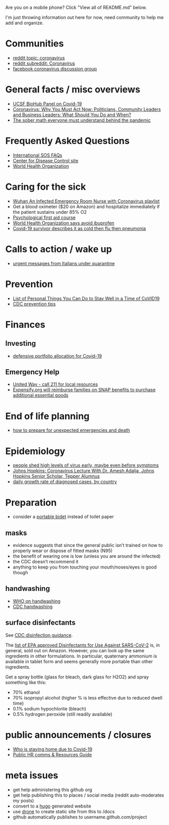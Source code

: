 Are you on a mobile phone?  Click "View all of README.md" below.

I'm just throwing information out here for now, need community to help me add and organize.

# Communities
- [reddit topic: coronavirus](https://www.reddit.com/t/coronavirus/)
- [reddit subreddit: Coronavirus](https://www.reddit.com/r/Coronavirus/)
- [facebook coronavirus discussion group](https://www.facebook.com/groups/coronavirus.discussion/)

# General facts / misc overviews
- [UCSF BioHub Panel on Covid-19](https://everythingsouthcity.com/2020/03/university-of-california-san-francisco-biohub-panel-on-covid-19-march-10-2020/)
- [Coronavirus: Why You Must Act Now: Politicians, Community Leaders and Business Leaders: What Should You Do and When?](https://medium.com/@tomaspueyo/coronavirus-act-today-or-people-will-die-f4d3d9cd99ca)
- [The sober math everyone must understand behind the pandemic](https://medium.com/@Jason_Scott_Warner/the-sober-math-everyone-must-understand-about-the-pandemic-2b0145881993)

# Frequently Asked Questions
- [International SOS FAQs](https://pandemic.internationalsos.com/2019-ncov/ncov-faqs)
- [Center for Disease Control site](https://www.cdc.gov/coronavirus/2019-ncov/index.html)
- [World Health Organization](https://www.who.int/emergencies/diseases/novel-coronavirus-2019/advice-for-public)

# Caring for the sick
- [Wuhan An Infected Emergency Room Nurse with Coronavirus playlist](https://www.youtube.com/playlist?list=PL1eJNLdc8PSw9CSCr6GvN7-L-4DFjybYJ)
- Get a blood oximeter ($20 on Amazon) and hospitalize immediately if the patient sustains under 85% O2
- [Psychological first aid course](https://www.coursera.org/learn/psychological-first-aid)
- [World Health Organization says avoid ibuprofen](https://www.sciencealert.com/who-recommends-to-avoid-taking-ibuprofen-for-covid-19-symptoms)
- [Covid-19 survivor describes it as cold then flu then pneumonia](https://www.youtube.com/watch?v=G9oqvJ3iXGI)

# Calls to action / wake up
- [urgent messages from Italians under quarantine](https://www.youtube.com/watch?v=nMY0-4p9P-M)

# Prevention
- [List of Personal Things You Can Do to Stay Well in a Time of CoVID19](https://medium.com/@radiorupa/list-of-personal-things-you-can-do-to-stay-well-in-a-time-of-covid19-cd10ff0df106)
- [CDC prevention tips](https://www.cdc.gov/coronavirus/2019-ncov/prepare/prevention.html)

# Finances
## Investing
- [defensive portfolio allocation for Covid-19](https://disorthodox.wordpress.com/2020/03/16/portfolio-allocation-for-covid-19/)
## Emergency Help
- [United Way - call 211 for local resources](http://211.org/services/covid19)
- [Expensify.org will reimburse families on SNAP benefits to purchase additional essential goods](https://www.expensify.org/hunger)

# End of life planning
- [how to prepare for unexpected emergencies and death](https://disorthodox.wordpress.com/2019/09/25/how-to-prepare-for-emergencies-and-unexpected-death/)

# Epidemiology
- [people shed high levels of virus early, maybe even before symptoms](https://www.statnews.com/2020/03/09/people-shed-high-levels-of-coronavirus-study-finds-but-most-are-likely-not-infectious-after-recovery-begins/)
- [Johns Hopkins: Coronavirus Lecture With Dr. Amesh Adalja, Johns Hopkins Senior Scholar, Tepper Alumnus](https://www.youtube.com/watch?v=ZhYcbo7rqEQ)
- [daily growth rate of diagnosed cases, by country](https://docs.google.com/spreadsheets/d/1eBv080HBl3zep1z2snnd4geK5oesI4Mvg44Qrhosma4/edit?usp=sharing)

# Preparation
- consider a [portable bidet](https://www.amazon.com/s?k=portable+bidet&s=review-rank&ref=sr_st_review-rank) instead of toilet paper
## masks
- evidence suggests that since the general public isn’t trained on how to properly wear or dispose of fitted masks (N95)
- the benefit of wearing one is low (unless you are around the infected)
- the CDC doesn’t recommend it
- anything to keep you from touching your mouth/noses/eyes is good though
## handwashing
- [WHO on handwashing](https://www.who.int/gpsc/clean_hands_protection/en/)
- [CDC handwashing](https://www.cdc.gov/handwashing/when-how-handwashing.html)
## surface disinfectants
See [CDC disinfection guidance](https://www.cdc.gov/coronavirus/2019-ncov/prepare/cleaning-disinfection.html).

The [list of EPA approved Disinfectants for Use Against SARS-CoV-2](https://www.epa.gov/pesticide-registration/list-n-disinfectants-use-against-sars-cov-2) is, in general, sold out on Amazon.  However, you can look up the same ingredients in other formulations.  In particular, quaternary ammonium is available in tablet form and seems generally more portable than other ingredients.

Get a spray bottle (glass for bleach, dark glass for H2O2) and spray something like this:
- 70% ethanol
- 70% isopropyl alcohol (higher % is less effective due to reduced dwell time)
- 0.1% sodium hypochlorite (bleach)
- 0.5% hydrogen peroxide (still readily available)

# public announcements / closures
- [Who is staying home due to Covid-19](https://stayinghome.club/)
- [Public HR comms & Resources Guide](https://docs.google.com/document/d/12tT0_5zGELxs7M-iCwf9enUJ0-Ibe0K8tkBSbbWhYFM/edit)

# meta issues
- get help administering this github org
- get help publishing this to places / social media (reddit auto-moderates my posts)
- convert to a [hugo](https://gohugo.io/) generated website
- use [drone](https://drone.io/) to create static site from this to /docs
- github automatically publishes to username.github.com/project

